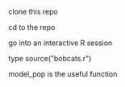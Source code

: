
clone this repo

cd to the repo

go into an interactive R session

type source("bobcats.r")

model_pop is the useful function



